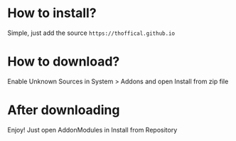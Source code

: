 # How to install?
Simple, just add the source `https://thoffical.github.io`
# How to download?
Enable Unknown Sources in System > Addons and open Install from zip file
# After downloading
Enjoy! Just open AddonModules in Install from Repository
